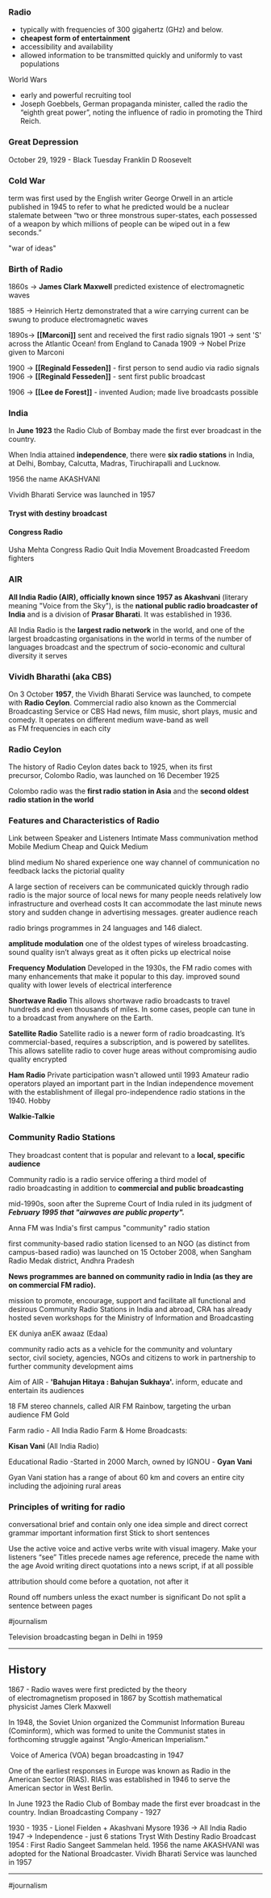 ### Radio
- typically with frequencies of 300 gigahertz (GHz) and below. 
- **cheapest form of entertainment**
- accessibility and availability
- allowed information to be transmitted quickly and uniformly to vast populations

World Wars 
- early and powerful recruiting tool
- Joseph Goebbels, German propaganda minister, called the radio the “eighth great power”, noting the influence of radio in promoting the Third Reich.

### Great Depression
October 29, 1929 - Black Tuesday
Franklin D Roosevelt

### Cold War
term was first used by the English writer George Orwell in an article published in 1945 to refer to what he predicted would be a nuclear stalemate between “two or three monstrous super-states, each possessed of a weapon by which millions of people can be wiped out in a few seconds.”

"war of ideas"


### Birth of Radio
1860s -> **James Clark Maxwell** predicted existence of electromagnetic waves

1885 -> Heinrich Hertz demonstrated that a wire carrying current can be swung to produce electromagnetic waves

1890s-> **[[Marconi]]** sent and received the first radio signals
	1901 -> sent 'S' across the Atlantic Ocean! from England to Canada
	1909 -> Nobel Prize given to Marconi

1900 -> **[[Reginald Fesseden]]** - first person to send audio via radio signals
	1906 -> **[[Reginald Fesseden]]** - sent first public broadcast

1906 -> **[[Lee de Forest]]** - invented Audion; made live broadcasts possible


### India
In **June 1923** the Radio Club of Bombay made the first ever broadcast in the country.

When India attained **independence**, there were **six radio stations** in India, at Delhi, Bombay, Calcutta, Madras, Tiruchirapalli and Lucknow.

1956 the name AKASHVANI

Vividh Bharati Service was launched in 1957

#### Tryst with destiny broadcast

#### Congress Radio
Usha Mehta
Congress Radio
Quit India Movement
Broadcasted 
Freedom fighters

### AIR

**All India Radio (AIR), officially known since 1957 as Akashvani** (literary meaning "Voice from the Sky"), is the **national public radio broadcaster of India** and is a division of **Prasar Bharati**. It was established in 1936.

All India Radio is the **largest radio network** in the world, and one of the largest broadcasting organisations in the world in terms of the number of languages broadcast and the spectrum of socio-economic and cultural diversity it serves


### Vividh Bharathi (aka CBS)
On 3 October **1957**, the Vividh Bharati Service was launched, to compete with **Radio Ceylon**. 
Commercial radio also known as the Commercial Broadcasting Service or CBS
Had news, film music, short plays, music and comedy. It operates on different medium wave-band as well as FM frequencies in each city


### Radio Ceylon
The history of Radio Ceylon dates back to 1925, when its first precursor, Colombo Radio, was launched on 16 December 1925

Colombo radio was the **first radio station in Asia** and the **second oldest radio station in the world**


### Features and Characteristics of Radio


Link between Speaker and Listeners
Intimate 
Mass communivation method
Mobile Medium
Cheap and Quick Medium

blind medium
No shared experience
one way channel of communication
no feedback
lacks the pictorial quality

A large section of receivers can be communicated quickly through radio
radio is the major source of local news for many people
needs relatively low infrastructure and overhead costs
It can accommodate the last minute news story and sudden change in advertising messages. 
greater audience reach

radio brings programmes in 24 languages and 146 dialect.

**amplitude modulation**
one of the oldest types of wireless broadcasting.
sound quality isn’t always great as it often picks up electrical noise

**Frequency Modulation**
Developed in the 1930s, the FM radio comes with many enhancements that make it popular to this day.
improved sound quality with lower levels of electrical interference

**Shortwave Radio**
This allows shortwave radio broadcasts to travel hundreds and even thousands of miles. In some cases, people can tune in to a broadcast from anywhere on the Earth.

**Satellite Radio**
Satellite radio is a newer form of radio broadcasting. It’s commercial-based, requires a subscription, and is powered by satellites. This allows satellite radio to cover huge areas without compromising audio quality
encrypted

**Ham Radio**
Private participation wasn't allowed until 1993 
Amateur radio operators played an important part in the Indian independence movement with the establishment of illegal pro-independence radio stations in the 1940. 
Hobby

**Walkie-Talkie**

### Community Radio Stations

They broadcast content that is popular and relevant to a **local, specific audience**

Community radio is a radio service offering a third model of radio broadcasting in addition to **commercial and public broadcasting**

mid-1990s, soon after the Supreme Court of India ruled in its judgment of ***February 1995 that "airwaves are public property".***

Anna FM was India's first campus "community" radio station

first community-based radio station licensed to an NGO (as distinct from campus-based radio) was launched on 15 October 2008, when Sangham Radio Medak district, Andhra Pradesh

 **News programmes are banned on community radio in India (as they are on commercial FM radio).**

mission to promote, encourage, support and facilitate all functional and desirous Community Radio Stations in India and abroad, CRA has already hosted seven workshops for the Ministry of Information and Broadcasting

EK duniya anEK awaaz (Edaa)

community radio acts as a vehicle for the community and voluntary sector, civil society, agencies, NGOs and citizens to work in partnership to further community development aims


Aim of AIR - **'Bahujan Hitaya : Bahujan Sukhaya'.**
inform, educate and entertain its audiences


18 FM stereo channels, called AIR FM Rainbow, targeting the urban audience
FM Gold

Farm radio - All India Radio Farm & Home Broadcasts:

**Kisan Vani** (All India Radio)

Educational Radio -Started in 2000 March, owned by IGNOU - **Gyan Vani**

Gyan Vani station has a range of about 60 km and covers an entire city including the adjoining rural areas

### Principles of writing for radio

conversational
brief and contain only one idea
simple and direct
correct grammar
important information first
Stick to short sentences

Use the active voice and active verbs
write with visual imagery. Make your listeners “see” 
Titles precede names
age reference, precede the name with the age
Avoid writing direct quotations into a news script, if at all possible

attribution should come before a quotation, not after it

Round off numbers unless the exact number is significant
Do not split a sentence between pages



#journalism 


Television broadcasting began in Delhi in 1959


---

## History

1867 - Radio waves were first predicted by the theory of electromagnetism proposed in 1867 by Scottish mathematical physicist James Clerk Maxwell

In 1948, the Soviet Union organized the Communist Information Bureau (Cominform), which was formed to unite the Communist states in forthcoming struggle against "Anglo-American Imperialism."

 Voice of America (VOA) began broadcasting in 1947

One of the earliest responses in Europe was known as Radio in the American Sector (RIAS). RIAS was established in 1946 to serve the American sector in West Berlin.

 In June 1923 the Radio Club of Bombay made the first ever broadcast in the country.
 Indian Broadcasting Company - 1927

1930 - 
1935 - Lionel Fielden + Akashvani Mysore
1936 -> All India Radio
1947 -> Independence -  just 6 stations
Tryst With Destiny Radio Broadcast
1954 : First Radio Sangeet Sammelan held.
1956 the name AKASHVANI was adopted for the National Broadcaster. 
Vividh Bharati Service was launched in 1957


---
#journalism 